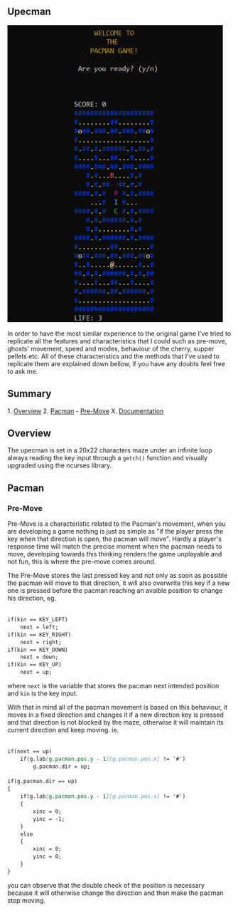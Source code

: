 ## Upecman
<img src="assets/images/upecman-image.png">

In order to have the most similar experience to the original game I've tried to replicate all the features and characteristics that I could such as pre-move, ghosts' movement, speed and modes, behaviour of the cherry, supper pellets etc. All of these characteristics and the methods that I've used to replicate them are explained down bellow, if you have any doubts feel free to ask me.

<h2 id="summ">Summary</h2>
1. <a href="#overview">Overview</a> 
2. <a href="#pac">Pacman</a>
- <a href="#preM">Pre-Move</a>
X. <a href="#doc">Documentation</a>


<h2 id="overview">Overview</h2>

The upecman is set in a 20x22 characters maze under an infinite loop always reading the key input through a `getch()` function and visually upgraded using the ncurses library.

<h2 id="pac">Pacman</h2>
<h3 id="preM">Pre-Move</h3>

Pre-Move is a characteristic related to the Pacman's movement, when you are developing a game nothing is just as simple as "if the player press the key when that direction is open, the pacman will move". Hardly a player's response time will match the precise moment when the pacman needs to move, developing towards this thinking renders the game unplayable and not fun, this is where the pre-move comes around.

The Pre-Move stores the last pressed key and not only as soon as possible the pacman will move to that direction, it will also overwrite this key if a new one is pressed before the pacman reaching an avaible position to change his direction, eg.

```markdown

if(kin == KEY_LEFT)
    next = left;
if(kin == KEY_RIGHT)
    next = right;
if(kin == KEY_DOWN)
    next = down;
if(kin == KEY_UP)
    next = up;

```
where `next` is the variable that stores the pacman next intended position and `kin` is the key input. 

With that in mind all of the pacman movement is based on this behaviour, it moves in a fixed direction and changes it if a new direction key is pressed and that direction is not blocked by the maze, otherwise it will maintain its current direction and keep moving. ie.

```markdown

if(next == up)
    if(g.lab[g.pacman.pos.y - 1][g.pacman.pos.x] != '#')
        g.pacman.dir = up;

if(g.pacman.dir == up)
{
    if(g.lab[g.pacman.pos.y - 1][g.pacman.pos.x] != '#')
    {
        xinc = 0;
        yinc = -1;
    }
    else
    {
        xinc = 0;
        yinc = 0;
    }
}
```
you can observe that the double check of the position is necessary because it will otherwise change the direction and then make the pacman stop moving.
